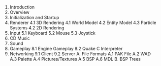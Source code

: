 1. Introduction
2. Overview
3. Initialization and Startup
4. Renderer
    4.1 3D Rendering
        4.1 World Model
        4.2 Entity Model
        4.3 Particle Systems
    4.2 2D Rendering
5. Input
    5.1 Keyboard
    5.2 Mouse
    5.3 Joystick
6. CD Music
7. Sound
8. Gameplay
    8.1 Engine Gameplay
    8.2 Quake C Interpreter
9. Networking
    9.1 Client
    9.2 Server
A. File Formats
    A.1 PAK File
    A.2 WAD
    A.3 Palette
    A.4 Pictures/Textures
    A.5 BSP
    A.6 MDL
B. BSP Trees